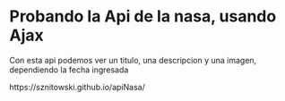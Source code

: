 <h1>Probando la Api de la nasa, usando Ajax</h1>
<p>Con esta api podemos ver un titulo, una descripcion y una imagen, dependiendo la fecha ingresada</p>
<p>https://sznitowski.github.io/apiNasa/</p>
